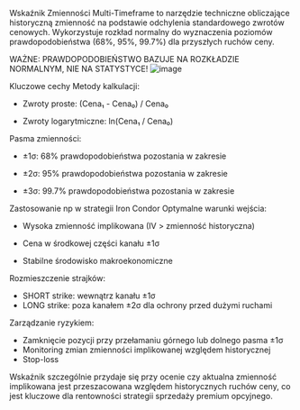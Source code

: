 Wskaźnik Zmienności Multi-Timeframe to narzędzie techniczne obliczające historyczną zmienność na podstawie odchylenia standardowego zwrotów cenowych. Wykorzystuje rozkład normalny do wyznaczenia poziomów prawdopodobieństwa (68%, 95%, 99.7%) dla przyszłych ruchów ceny. 

WAŻNE: PRAWDOPODOBIEŃSTWO BAZUJE NA ROZKŁADZIE NORMALNYM, NIE NA STATYSTYCE!
![image](https://github.com/user-attachments/assets/f4c20fb9-c208-4626-9c80-db23aa0cceee)

Kluczowe cechy
Metody kalkulacji:

- Zwroty proste: (Cena₁ - Cena₀) / Cena₀

- Zwroty logarytmiczne: ln(Cena₁ / Cena₀)

Pasma zmienności:

- ±1σ: 68% prawdopodobieństwa pozostania w zakresie

- ±2σ: 95% prawdopodobieństwa pozostania w zakresie

- ±3σ: 99.7% prawdopodobieństwa pozostania w zakresie

Zastosowanie np w strategii Iron Condor
Optymalne warunki wejścia:

- Wysoka zmienność implikowana (IV > zmienność historyczna)

- Cena w środkowej części kanału ±1σ

- Stabilne środowisko makroekonomiczne

Rozmieszczenie strajków:

- SHORT strike: wewnątrz kanału ±1σ
- LONG strike: poza kanałem ±2σ dla ochrony przed dużymi ruchami


Zarządzanie ryzykiem:

- Zamknięcie pozycji przy przełamaniu górnego lub dolnego pasma ±1σ
- Monitoring zmian zmienności implikowanej względem historycznej
- Stop-loss

Wskaźnik szczególnie przydaje się przy ocenie czy aktualna zmienność implikowana jest przeszacowana względem historycznych ruchów ceny, co jest kluczowe dla rentowności strategii sprzedaży premium opcyjnego.

